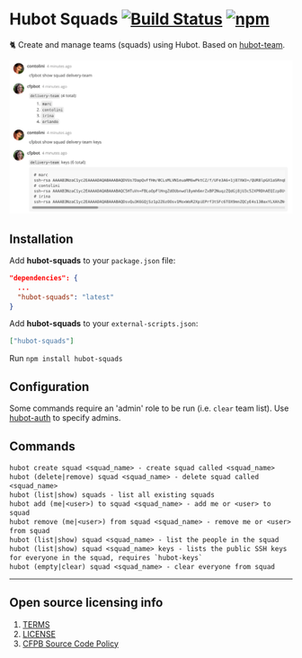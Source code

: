 # Hubot Squads [![Build Status](https://img.shields.io/travis/catops/hubot-squads.svg?maxAge=2592000&style=flat-square)](https://travis-ci.org/catops/hubot-squads.svg?branch=master) [![npm](https://img.shields.io/npm/v/hubot-squads.svg?maxAge=2592000&style=flat-square)](https://www.npmjs.com/package/hubot-squads)

:cat2: Create and manage teams (squads) using Hubot. Based on [hubot-team](https://github.com/hubot-scripts/hubot-team).

![hubot-eavesdrop screenshot](screenshot.png)

## Installation

Add **hubot-squads** to your `package.json` file:

```json
"dependencies": {
  ...
  "hubot-squads": "latest"
}
```

Add **hubot-squads** to your `external-scripts.json`:

```json
["hubot-squads"]
```

Run `npm install hubot-squads`


## Configuration

Some commands require an 'admin' role to be run (i.e. `clear` team list).
Use [hubot-auth](https://github.com/hubot-scripts/hubot-auth) to specify admins.


## Commands

```
hubot create squad <squad_name> - create squad called <squad_name>
hubot (delete|remove) squad <squad_name> - delete squad called <squad_name>
hubot (list|show) squads - list all existing squads
hubot add (me|<user>) to squad <squad_name> - add me or <user> to squad
hubot remove (me|<user>) from squad <squad_name> - remove me or <user> from squad
hubot (list|show) squad <squad_name> - list the people in the squad
hubot (list|show) squad <squad_name> keys - lists the public SSH keys for everyone in the squad, requires `hubot-keys`
hubot (empty|clear) squad <squad_name> - clear everyone from squad
```

----

## Open source licensing info
1. [TERMS](TERMS.md)
2. [LICENSE](LICENSE)
3. [CFPB Source Code Policy](https://github.com/cfpb/source-code-policy/)
